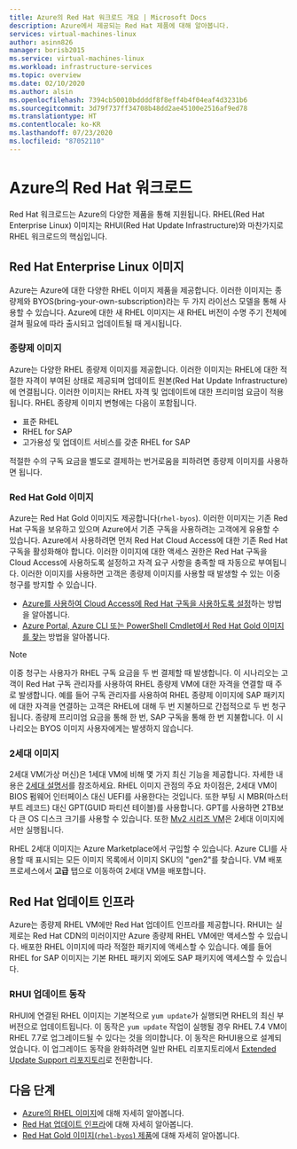```yaml
---
title: Azure의 Red Hat 워크로드 개요 | Microsoft Docs
description: Azure에서 제공되는 Red Hat 제품에 대해 알아봅니다.
services: virtual-machines-linux
author: asinn826
manager: borisb2015
ms.service: virtual-machines-linux
ms.workload: infrastructure-services
ms.topic: overview
ms.date: 02/10/2020
ms.author: alsin
ms.openlocfilehash: 7394cb50010bddddf8f8eff4b4f04eaf4d3231b6
ms.sourcegitcommit: 3d79f737ff34708b48dd2ae45100e2516af9ed78
ms.translationtype: HT
ms.contentlocale: ko-KR
ms.lasthandoff: 07/23/2020
ms.locfileid: "87052110"
---
```

# <a name="red-hat-workloads-on-azure"></a>Azure의 Red Hat 워크로드

Red Hat 워크로드는 Azure의 다양한 제품을 통해 지원됩니다. RHEL(Red Hat Enterprise Linux) 이미지는 RHUI(Red Hat Update Infrastructure)와 마찬가지로 RHEL 워크로드의 핵심입니다.

## <a name="red-hat-enterprise-linux-images"></a>Red Hat Enterprise Linux 이미지

Azure는 Azure에 대한 다양한 RHEL 이미지 제품을 제공합니다. 이러한 이미지는 종량제와 BYOS(bring-your-own-subscription)라는 두 가지 라이선스 모델을 통해 사용할 수 있습니다. Azure에 대한 새 RHEL 이미지는 새 RHEL 버전이 수명 주기 전체에 걸쳐 필요에 따라 출시되고 업데이트될 때 게시됩니다.

### <a name="pay-as-you-go-images"></a>종량제 이미지

Azure는 다양한 RHEL 종량제 이미지를 제공합니다. 이러한 이미지는 RHEL에 대한 적절한 자격이 부여된 상태로 제공되며 업데이트 원본(Red Hat Update Infrastructure)에 연결됩니다. 이러한 이미지는 RHEL 자격 및 업데이트에 대한 프리미엄 요금이 적용됩니다. RHEL 종량제 이미지 변형에는 다음이 포함됩니다.

* 표준 RHEL
* RHEL for SAP
* 고가용성 및 업데이트 서비스를 갖춘 RHEL for SAP

적절한 수의 구독 요금을 별도로 결제하는 번거로움을 피하려면 종량제 이미지를 사용하면 됩니다.

### <a name="red-hat-gold-images"></a>Red Hat Gold 이미지

Azure는 Red Hat Gold 이미지도 제공합니다(`rhel-byos`). 이러한 이미지는 기존 Red Hat 구독을 보유하고 있으며 Azure에서 기존 구독을 사용하려는 고객에게 유용할 수 있습니다. Azure에서 사용하려면 먼저 Red Hat Cloud Access에 대한 기존 Red Hat 구독을 활성화해야 합니다. 이러한 이미지에 대한 액세스 권한은 Red Hat 구독을 Cloud Access에 사용하도록 설정하고 자격 요구 사항을 충족할 때 자동으로 부여됩니다. 이러한 이미지를 사용하면 고객은 종량제 이미지를 사용할 때 발생할 수 있는 이중 청구를 방지할 수 있습니다.
* [Azure를 사용하여 Cloud Access에 Red Hat 구독을 사용하도록 설정](https://access.redhat.com/documentation/en-us/red_hat_subscription_management/1/html/red_hat_cloud_access_reference_guide/con-enable-subs)하는 방법을 알아봅니다.
* [Azure Portal, Azure CLI 또는 PowerShell Cmdlet에서 Red Hat Gold 이미지를 찾는](./byos.md) 방법을 알아봅니다.

> [!NOTE]
> 이중 청구는 사용자가 RHEL 구독 요금을 두 번 결제할 때 발생합니다. 이 시나리오는 고객이 Red Hat 구독 관리자를 사용하여 RHEL 종량제 VM에 대한 자격을 연결할 때 주로 발생합니다. 예를 들어 구독 관리자를 사용하여 RHEL 종량제 이미지에 SAP 패키지에 대한 자격을 연결하는 고객은 RHEL에 대해 두 번 지불하므로 간접적으로 두 번 청구됩니다. 종량제 프리미엄 요금을 통해 한 번, SAP 구독을 통해 한 번 지불합니다. 이 시나리오는 BYOS 이미지 사용자에게는 발생하지 않습니다.

### <a name="generation-2-images"></a>2세대 이미지

2세대 VM(가상 머신)은 1세대 VM에 비해 몇 가지 최신 기능을 제공합니다. 자세한 내용은 [2세대 설명서](../../linux/generation-2.md)를 참조하세요. RHEL 이미지 관점의 주요 차이점은, 2세대 VM이 BIOS 펌웨어 인터페이스 대신 UEFI를 사용한다는 것입니다. 또한 부팅 시 MBR(마스터 부트 레코드) 대신 GPT(GUID 파티션 테이블)를 사용합니다. GPT를 사용하면 2TB보다 큰 OS 디스크 크기를 사용할 수 있습니다. 또한 [Mv2 시리즈 VM](../../mv2-series.md)은 2세대 이미지에서만 실행됩니다.

RHEL 2세대 이미지는 Azure Marketplace에서 구입할 수 있습니다. Azure CLI를 사용할 때 표시되는 모든 이미지 목록에서 이미지 SKU의 "gen2"를 찾습니다. VM 배포 프로세스에서 **고급** 탭으로 이동하여 2세대 VM을 배포합니다.

## <a name="red-hat-update-infrastructure"></a>Red Hat 업데이트 인프라

Azure는 종량제 RHEL VM에만 Red Hat 업데이트 인프라를 제공합니다. RHUI는 실제로는 Red Hat CDN의 미러이지만 Azure 종량제 RHEL VM에만 액세스할 수 있습니다. 배포한 RHEL 이미지에 따라 적절한 패키지에 액세스할 수 있습니다. 예를 들어 RHEL for SAP 이미지는 기본 RHEL 패키지 외에도 SAP 패키지에 액세스할 수 있습니다.

### <a name="rhui-update-behavior"></a>RHUI 업데이트 동작

RHUI에 연결된 RHEL 이미지는 기본적으로 `yum update`가 실행되면 RHEL의 최신 부 버전으로 업데이트됩니다. 이 동작은 `yum update` 작업이 실행될 경우 RHEL 7.4 VM이 RHEL 7.7로 업그레이드될 수 있다는 것을 의미합니다. 이 동작은 RHUI용으로 설계되었습니다. 이 업그레이드 동작을 완화하려면 일반 RHEL 리포지토리에서 [Extended Update Support 리포지토리](./redhat-rhui.md#rhel-eus-and-version-locking-rhel-vms)로 전환합니다.

## <a name="next-steps"></a>다음 단계

* [Azure의 RHEL 이미지](./redhat-images.md)에 대해 자세히 알아봅니다.
* [Red Hat 업데이트 인프라](./redhat-rhui.md)에 대해 자세히 알아봅니다.
* [Red Hat Gold 이미지(`rhel-byos`) 제품](./byos.md)에 대해 자세히 알아봅니다.
